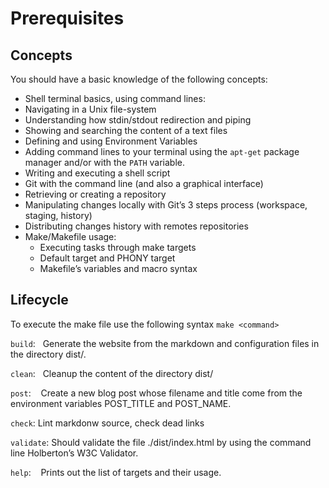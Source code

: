 # Prerequisites

## Concepts

You should have a basic knowledge of the following concepts:

- Shell terminal basics, using command lines:
- Navigating in a Unix file-system
- Understanding how stdin/stdout redirection and piping
- Showing and searching the content of a text files
- Defining and using Environment Variables
- Adding command lines to your terminal using the `apt-get` package manager
and/or with the `PATH` variable.
- Writing and executing a shell script
- Git with the command line (and also a graphical interface)
- Retrieving or creating a repository
- Manipulating changes locally with Git’s 3 steps process (workspace, staging, history)
- Distributing changes history with remotes repositories
- Make/Makefile usage:
  - Executing tasks through make targets
  - Default target and PHONY target
  - Makefile’s variables and macro syntax

## Lifecycle

To execute the make file use the following syntax `make <command>`

`build`:   Generate the website from the markdown and configuration files
 in the directory dist/.

`clean`:   Cleanup the content of the directory dist/

`post`:    Create a new blog post whose filename and title come from the
 environment variables POST_TITLE and POST_NAME.

 `check`:    Lint markdonw source, check dead links

 `validate`: Should validate the file ./dist/index.html by using the command line Holberton’s W3C Validator.

`help`:    Prints out the list of targets and their usage.
